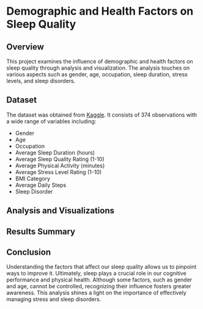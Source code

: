 # **Demographic and Health Factors on Sleep Quality**

## **Overview**

This project examines the influence of demographic and health factors on sleep quality through analysis and visualization. The analysis touches on various aspects such as gender, age, occupation, sleep duration, stress levels, and sleep disorders.

## **Dataset**

The dataset was obtained from [Kaggle](https://www.kaggle.com/datasets/uom190346a/sleep-health-and-lifestyle-dataset). It consists of 374 observations with a wide range of variables including:

- Gender
- Age
- Occupation
- Average Sleep Duration (hours)
- Average Sleep Quality Rating (1-10)
- Average Physical Activity (minutes)
- Average Stress Level Rating (1-10)
- BMI Category
- Average Daily Steps
- Sleep Disorder

## **Analysis and Visualizations**

## **Results Summary**

## **Conclusion**

Understanding the factors that affect our sleep quality allows us to pinpoint ways to improve it. Ultimately, sleep plays a crucial role in our cognitive performance and physical health. Although some factors, such as gender and age, cannot be controlled, recognizing their influence fosters greater awareness. This analysis shines a light on the importance of effectively managing stress and sleep disorders. 
